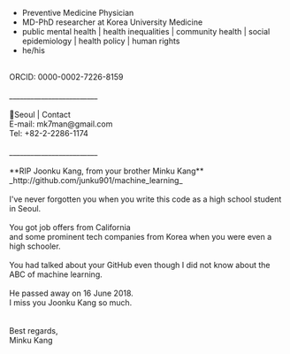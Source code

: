 - Preventive Medicine Physician <br/>
- MD-PhD researcher at Korea University Medicine <br/>
- public mental health | health inequalities | community health | social epidemiology | health policy | human rights <br/>
- he/his <br/>
<br/>
ORCID: 0000-0002-7226-8159
<br/>
<br/>
_________________________ <br/>
<br/>
📍Seoul | Contact <br/>
E-mail: mk7man@gmail.com <br/>
Tel: +82-2-2286-1174
<br/>
<br/>
_________________________<br/>
<br/>
**RIP Joonku Kang, from your brother Minku Kang**
<br/>
_http://github.com/junku901/machine_learning_
<br/>
<br/>
I've never forgotten you when you write this code as a high school student in Seoul.
<br/>
<br/>
You got job offers from California <br/>
and some prominent tech companies from Korea when you were even a high schooler.
<br/>
<br/>
You had talked about your GitHub even though I did not know about the ABC of machine learning.
<br/>
<br/>
He passed away on 16 June 2018. <br/>
I miss you Joonku Kang so much.<br/>
<br/>
<br/>
Best regards,<br/>
Minku Kang<br/>
